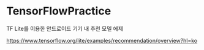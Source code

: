 # TensorFlowPractice
TF Lite를 이용한 안드로이드 기기 내 추천 모델 에제

https://www.tensorflow.org/lite/examples/recommendation/overview?hl=ko
